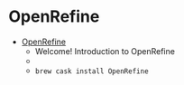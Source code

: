# OpenRefine
- [OpenRefine](https://openrefine.org/)
  -  Welcome! Introduction to OpenRefine
  - 
  - `brew cask install OpenRefine`
